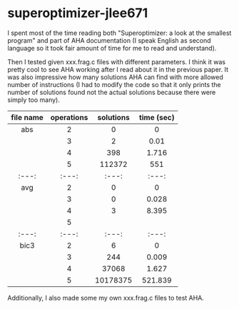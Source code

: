 # superoptimizer-jlee671
I spent most of the time reading both "Superoptimizer: a look at the smallest program" and part of AHA documentation (I speak English as second language so it took fair amount of time for me to read and understand). 

Then I tested given xxx.frag.c files with different parameters. I think it was pretty cool to see AHA working after I read about it in the previous paper. It was also impressive how many solutions AHA can find with more allowed number of instructions (I had to modify the code so that it only prints the number of solutions found not the actual solutions because there were simply too many). 

| file name | operations | solutions | time (sec) |
| :---:     | :---:      | :---:     | :---:      |
|abs        | 2          | 0         | 0          |
|           | 3          | 2         | 0.01       |
|           | 4          | 398       | 1.716      |
|           | 5          | 112372    | 551        |
| :---:     | :---:      | :---:     | :---:      |
|avg        | 2          | 0         | 0          |
|           | 3          | 0         | 0.028      |
|           | 4          | 3         | 8.395      |
|           | 5          |           |            | 
| :---:     | :---:      | :---:     | :---:      |
|bic3       | 2          | 6         | 0          | 
|           | 3          | 244       | 0.009      |
|           | 4          | 37068     | 1.627      |
|           | 5          | 10178375  | 521.839    |


Additionally, I also made some my own xxx.frag.c files to test AHA. 
